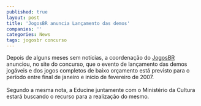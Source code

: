 ```yaml
---
published: true
layout: post
title: 'JogosBR anuncia Lançamento das demos'
companies: ''
categories: News
tags: jogosbr concurso
---
```

Depois de alguns meses sem not&iacute;cias, a coordena&ccedil;&atilde;o do <a href="{{ site.baseurl }}/index.php?p=cl&amp;t=search&amp;query=jogosbr">JogosBR</a>
 anunciou, no site do concurso, que o evento de lan&ccedil;amento das demos jog&aacute;veis e dos jogos completos de baixo or&ccedil;amento est&aacute; previsto para o per&iacute;odo entre final de janeiro e in&iacute;cio de fevereiro de 2007.<br /><br />Segundo a mesma nota, a Educine juntamente com o Minist&eacute;rio da Cultura estar&aacute; buscando o recurso para a realiza&ccedil;&atilde;o do mesmo.
